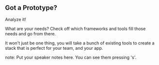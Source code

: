 ##  Got a Prototype?

Analyze it!

What are your needs? Check off which frameworks and tools fill those needs and go from there.

It won't just be one thing, you will take a bunch of existing tools to create a stack that is perfect for your team, and your app.

note:
    Put your speaker notes here.
    You can see them pressing 's'.
